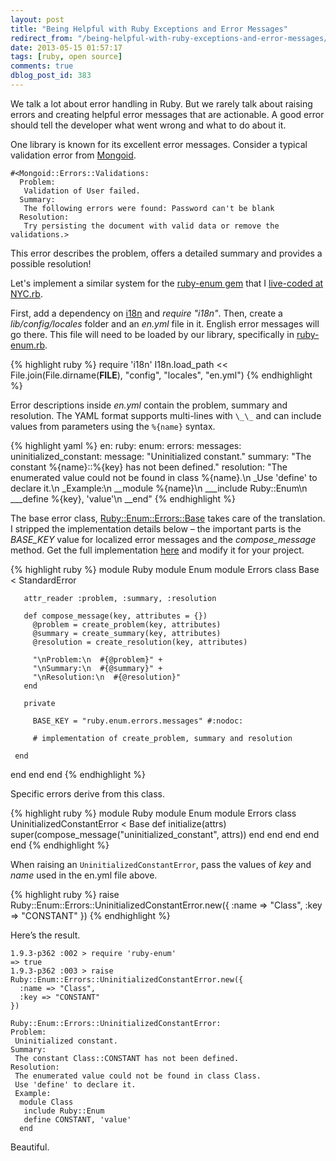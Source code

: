 ```yaml
---
layout: post
title: "Being Helpful with Ruby Exceptions and Error Messages"
redirect_from: "/being-helpful-with-ruby-exceptions-and-error-messages/"
date: 2013-05-15 01:57:17
tags: [ruby, open source]
comments: true
dblog_post_id: 383
---
```

We talk a lot about error handling in Ruby. But we rarely talk about raising errors and creating helpful error messages that are actionable. A good error should tell the developer what went wrong and what to do about it.

One library is known for its excellent error messages. Consider a typical validation error from [Mongoid](https://github.com/mongoid/mongoid).

```
#<Mongoid::Errors::Validations:
  Problem:
   Validation of User failed.
  Summary:
   The following errors were found: Password can't be blank
  Resolution:
   Try persisting the document with valid data or remove the validations.>
```

This error describes the problem, offers a detailed summary and provides a possible resolution!

Let's implement a similar system for the [ruby-enum gem](https://github.com/dblock/ruby-enum/) that I [live-coded at NYC.rb](http://code.dblock.org/your-first-ruby-gem).

First, add a dependency on [i18n](http://rubygems.org/gems/i18n) and _require "i18n"_. Then, create a _lib/config/locales_ folder and an _en.yml_ file in it. English error messages will go there. This file will need to be loaded by our library, specifically in [ruby-enum.rb](https://github.com/dblock/ruby-enum/blob/master/lib/ruby-enum.rb).

{% highlight ruby %}
require 'i18n'
I18n.load_path << File.join(File.dirname(__FILE__), "config", "locales", "en.yml")
{% endhighlight %}

Error descriptions inside _en.yml_ contain the problem, summary and resolution. The YAML format supports multi-lines with `\_\_` and can include values from parameters using the `%{name}` syntax.

{% highlight yaml %}
en:
 ruby:
   enum:
     errors:
       messages:
         uninitialized_constant:
           message: "Uninitialized constant."
           summary: "The constant %{name}::%{key} has not been defined."
           resolution: "The enumerated value could not be found in class %{name}.\n
           \_Use 'define' to declare it.\n
           \_Example:\n
           \_\_module %{name}\n
           \_\_\_include Ruby::Enum\n
           \_\_\_define %{key}, 'value'\n
           \_\_end"
{% endhighlight %}

The base error class, [Ruby::Enum::Errors::Base](https://github.com/dblock/ruby-enum/blob/master/lib/ruby-enum/errors/base.rb) takes care of the translation. I stripped the implementation details below – the important parts is the _BASE_KEY_ value for localized error messages and the _compose_message_ method. Get the full implementation [here](https://github.com/dblock/ruby-enum/blob/master/lib/ruby-enum/errors/base.rb) and modify it for your project.

{% highlight ruby %}
module Ruby
 module Enum
   module Errors
     class Base < StandardError

       attr_reader :problem, :summary, :resolution

       def compose_message(key, attributes = {})
         @problem = create_problem(key, attributes)
         @summary = create_summary(key, attributes)
         @resolution = create_resolution(key, attributes)

         "\nProblem:\n  #{@problem}" +
         "\nSummary:\n  #{@summary}" +
         "\nResolution:\n  #{@resolution}"
       end

       private

         BASE_KEY = "ruby.enum.errors.messages" #:nodoc:

         # implementation of create_problem, summary and resolution

     end
   end
 end
end
{% endhighlight %}

Specific errors derive from this class.

{% highlight ruby %}
module Ruby
 module Enum
   module Errors
     class UninitializedConstantError < Base
       def initialize(attrs)
         super(compose_message("uninitialized_constant", attrs))
       end
     end
   end
 end
end
{% endhighlight %}

When raising an `UninitializedConstantError`, pass the values of _key_ and _name_ used in the en.yml file above.

{% highlight ruby %}
raise Ruby::Enum::Errors::UninitializedConstantError.new({
  :name => "Class",
  :key => "CONSTANT"
})
{% endhighlight %}

Here’s the result.

```
1.9.3-p362 :002 > require 'ruby-enum'
=> true
1.9.3-p362 :003 > raise Ruby::Enum::Errors::UninitializedConstantError.new({
  :name => "Class",
  :key => "CONSTANT"
})

Ruby::Enum::Errors::UninitializedConstantError:
Problem:
 Uninitialized constant.
Summary:
 The constant Class::CONSTANT has not been defined.
Resolution:
 The enumerated value could not be found in class Class.
 Use 'define' to declare it.
 Example:
  module Class
   include Ruby::Enum
   define CONSTANT, 'value'
  end
```

Beautiful.
